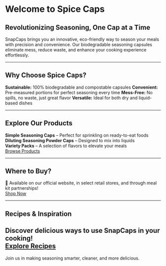 # Welcome to Spice Caps 

## Revolutionizing Seasoning, One Cap at a Time
SnapCaps brings you an innovative, eco-friendly way to season your meals with precision and convenience. Our biodegradable seasoning capsules eliminate mess, reduce waste, and enhance your cooking experience effortlessly.

---

## Why Choose Spice Caps?
**Sustainable:** 100% biodegradable and compostable capsules 
**Convenient:** Pre-measured portions for perfect seasoning every time 
**Mess-Free:** No spills, no waste, just great flavor 
**Versatile:** Ideal for both dry and liquid-based dishes  

---

## Explore Our Products
**Simple Seasoning Caps** – Perfect for sprinkling on ready-to-eat foods  
**Diluting Seasoning Powder Caps** – Designed to mix into liquids  
**Variety Packs** – A selection of flavors to elevate your meals  
[Browse Products](#)

---

## Where to Buy?
🛒 Available on our official website, in select retail stores, and through meal kit partnerships!  
[Shop Now](#)

---

## Recipes & Inspiration
Discover delicious ways to use SnapCaps in your cooking!  
[Explore Recipes](#)
---

Join us in making seasoning smarter, cleaner, and more delicious. 
